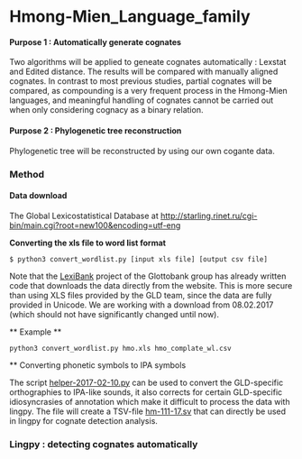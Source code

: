 # Hmong-Mien_Language_family
#### Purpose 1 : Automatically generate cognates
Two algorithms will be applied to geneate cognates automatically : Lexstat and Edited distance.
The results will be compared with manually aligned cognates. In contrast to most previous studies, partial cognates will be compared, as compounding is a very frequent process in the Hmong-Mien languages, and meaningful handling of cognates cannot be carried out when only considering cognacy as a binary relation.

#### Purpose 2 : Phylogenetic tree reconstruction
Phylogenetic tree will be reconstructed by using our own cogante data.

### Method 
#### Data download 
The Global Lexicostatistical Database at 
http://starling.rinet.ru/cgi-bin/main.cgi?root=new100&encoding=utf-eng 

**Converting the xls file to word list format**

```shell
$ python3 convert_wordlist.py [input xls file] [output csv file]
```

Note that the [LexiBank](glottobank.org/) project of the Glottobank group has already written code that downloads the data directly from the website. This is more secure than using XLS files provided by the GLD team, since the data are fully provided in Unicode. We are working with a download from 08.02.2017 (which should not have significantly changed until now).

** Example **

```
python3 convert_wordlist.py hmo.xls hmo_complate_wl.csv
```
** Converting phonetic symbols to IPA symbols

The script [helper-2017-02-10.py](https://github.com/MacyL/Hmong-Mien_Language_family/blob/master/helper/helper-2017-02-10.py) can be used to convert the GLD-specific orthographies to IPA-like sounds, it also corrects for certain GLD-specific idiosyncrasies of annotation which make it difficult to process the data with lingpy. The file will create a TSV-file [hm-111-17.sv](https://github.com/MacyL/Hmong-Mien_Language_family/blob/master/helper/hm-111-17.tsv) that can directly be used in lingpy for cognate detection analysis.

### Lingpy : detecting cognates automatically



